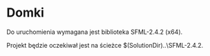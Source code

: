 # Domki

Do uruchomienia wymagana jest biblioteka SFML-2.4.2 (x64).

Projekt będzie oczekiwał jest na ścieżce $(SolutionDir)\..\SFML-2.4.2.
